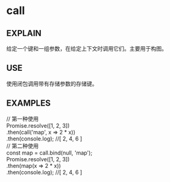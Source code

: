 # call

## EXPLAIN
给定一个键和一组参数，在给定上下文时调用它们。主要用于构图。

## USE
使用闭包调用带有存储参数的存储键。

## EXAMPLES
//  第一种使用                         
Promise.resolve([1, 2, 3])             
    .then(call('map', x => 2 * x))     
    .then(console.log); //[ 2, 4, 6 ]  
//  第二种使用                      
const map = call.bind(null, 'map');    
Promise.resolve([1, 2, 3])             
    .then(map(x => 2 * x))             
    .then(console.log); //[ 2, 4, 6 ]  